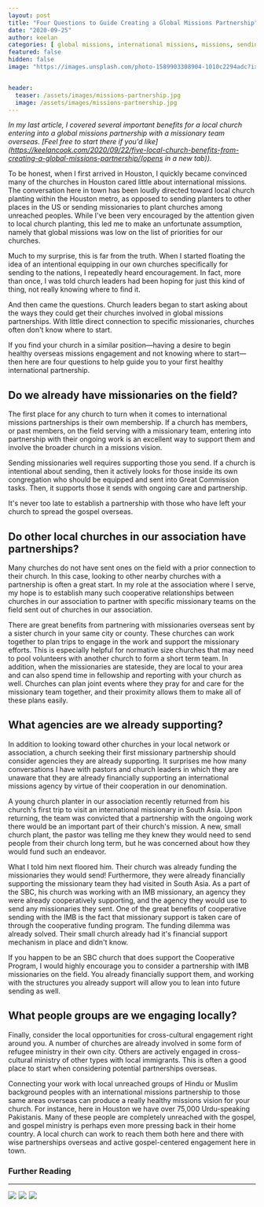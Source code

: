 ```yaml
---
layout: post
title: "Four Questions to Guide Creating a Global Missions Partnership"
date: "2020-09-25"
author: keelan
categories: [ global missions, international missions, missions, sending ]
featured: false
hidden: false
image: "https://images.unsplash.com/photo-1589903308904-1010c2294adc?ixlib=rb-4.0.3&ixid=M3wxMjA3fDB8MHxwaG90by1wYWdlfHx8fGVufDB8fHx8fA%3D%3D&auto=format&fit=crop&w=1470&q=80"


header:
  teaser: /assets/images/missions-partnership.jpg
  image: /assets/images/missions-partnership.jpg
---
```


_In my last article, I covered several important benefits for a local church entering into a global missions partnership with a missionary team overseas. [Feel free to start there if you'd like](https://keelancook.com/2020/09/22/five-local-church-benefits-from-creating-a-global-missions-partnership/(opens in a new tab))._

To be honest, when I first arrived in Houston, I quickly became convinced many of the churches in Houston cared little about international missions. The conversation here in town has been loudly directed toward local church planting within the Houston metro, as opposed to sending planters to other places in the US or sending missionaries to plant churches among unreached peoples. While I've been very encouraged by the attention given to local church planting, this led me to make an unfortunate assumption, namely that global missions was low on the list of priorities for our churches.

Much to my surprise, this is far from the truth. When I started floating the idea of an intentional equipping in our own churches specifically for sending to the nations, I repeatedly heard encouragement. In fact, more than once, I was told church leaders had been hoping for just this kind of thing, not really knowing where to find it.

And then came the questions. Church leaders began to start asking about the ways they could get their churches involved in global missions partnerships. With little direct connection to specific missionaries, churches often don't know where to start.

If you find your church in a similar position—having a desire to begin healthy overseas missions engagement and not knowing where to start—then here are four questions to help guide you to your first healthy international partnership.

## Do we already have missionaries on the field?

The first place for any church to turn when it comes to international missions partnerships is their own membership. If a church has members, or past members, on the field serving with a missionary team, entering into partnership with their ongoing work is an excellent way to support them and involve the broader church in a missions vision.

Sending missionaries well requires supporting those you send. If a church is intentional about sending, then it actively looks for those inside its own congregation who should be equipped and sent into Great Commission tasks. Then, it supports those it sends with ongoing care and partnership.

It's never too late to establish a partnership with those who have left your church to spread the gospel overseas.

## Do other local churches in our association have partnerships?

Many churches do not have sent ones on the field with a prior connection to their church. In this case, looking to other nearby churches with a partnership is often a great start. In my role at the association where I serve, my hope is to establish many such cooperative relationships between churches in our association to partner with specific missionary teams on the field sent out of churches in our association.

There are great benefits from partnering with missionaries overseas sent by a sister church in your same city or county. These churches can work together to plan trips to engage in the work and support the missionary efforts. This is especially helpful for normative size churches that may need to pool volunteers with another church to form a short term team. In addition, when the missionaries are stateside, they are local to your area and can also spend time in fellowship and reporting with your church as well. Churches can plan joint events where they pray for and care for the missionary team together, and their proximity allows them to make all of these plans easily.

## What agencies are we already supporting?

In addition to looking toward other churches in your local network or association, a church seeking their first missionary partnership should consider agencies they are already supporting. It surprises me how many conversations I have with pastors and church leaders in which they are unaware that they are already financially supporting an international missions agency by virtue of their cooperation in our denomination.

A young church planter in our association recently returned from his church's first trip to visit an international missionary in South Asia. Upon returning, the team was convicted that a partnership with the ongoing work there would be an important part of their church's mission. A new, small church plant, the pastor was telling me they knew they would need to send people from their church long term, but he was concerned about how they would fund such an endeavor.

What I told him next floored him. Their church was already funding the missionaries they would send! Furthermore, they were already financially supporting the missionary team they had visited in South Asia. As a part of the SBC, his church was working with an IMB missionary, an agency they were already cooperatively supporting, and the agency they would use to send any missionaries they sent. One of the great benefits of cooperative sending with the IMB is the fact that missionary support is taken care of through the cooperative funding program. The funding dilemma was already solved. Their small church already had it's financial support mechanism in place and didn't know.

If you happen to be an SBC church that does support the Cooperative Program, I would highly encourage you to consider a partnership with IMB missionaries on the field. You already financially support them, and working with the structures you already support will allow you to lean into future sending as well.

## What people groups are we engaging locally?

Finally, consider the local opportunities for cross-cultural engagement right around you. A number of churches are already involved in some form of refugee ministry in their own city. Others are actively engaged in cross-cultural ministry of other types with local immigrants. This is often a good place to start when considering potential partnerships overseas.

Connecting your work with local unreached groups of Hindu or Muslim background peoples with an international missions partnership to those same areas overseas can produce a really healthy missions vision for your church. For instance, here in Houston we have over 75,000 Urdu-speaking Pakistanis. Many of these people are completely unreached with the gospel, and gospel ministry is perhaps even more pressing back in their home country. A local church can work to reach them both here and there with wise partnerships overseas and active gospel-centered engagement here in town.

### Further Reading

* * *
<p float=left>
<a href="https://www.amazon.com/Together-Gods-Mission-Cooperate-Commission-ebook/dp/B078V1Z2X1?crid=2H5WKU3UUCEDE&dchild=1&keywords=together+on+god%27s+mission&qid=1600510046&s=digital-text&sprefix=together+on+God%27%2Cdigital-text%2C185&sr=1-2&linkCode=li3&tag=keelancook-20&linkId=8170c9dab653ed198c2a1279563e471c&language=en_US&ref_=as_li_ss_il" target="_blank"><img border="0" src="//ws-na.amazon-adsystem.com/widgets/q?_encoding=UTF8&ASIN=B078V1Z2X1&Format=_SL250_&ID=AsinImage&MarketPlace=US&ServiceVersion=20070822&WS=1&tag=keelancook-20&language=en_US" ></a><img src="https://ir-na.amazon-adsystem.com/e/ir?t=keelancook-20&language=en_US&l=li3&o=1&a=B078V1Z2X1" width="1" height="1" border="0" alt="" style="border:none !important; margin:0px !important;" />
<a href="https://www.amazon.com/Am-Going-Dr-Daniel-Akin-ebook/dp/B01LYLZ0HV?dchild=1&keywords=I+am+going&qid=1600510076&s=digital-text&sr=1-2&linkCode=li3&tag=keelancook-20&linkId=d6b797ca1ce08f2c03ee0ed1b461dff1&language=en_US&ref_=as_li_ss_il" target="_blank"><img border="0" src="//ws-na.amazon-adsystem.com/widgets/q?_encoding=UTF8&ASIN=B01LYLZ0HV&Format=_SL250_&ID=AsinImage&MarketPlace=US&ServiceVersion=20070822&WS=1&tag=keelancook-20&language=en_US" ></a><img src="https://ir-na.amazon-adsystem.com/e/ir?t=keelancook-20&language=en_US&l=li3&o=1&a=B01LYLZ0HV" width="1" height="1" border="0" alt="" style="border:none !important; margin:0px !important;" />
<a href="https://www.amazon.com/Insanity-God-Story-Faith-Resurrected-ebook/dp/B00C531UFE?dchild=1&keywords=Insanity+of+God&qid=1600510146&s=digital-text&sr=1-2&linkCode=li3&tag=keelancook-20&linkId=d6dde584efcb5c9e46f0bb259a59aed2&language=en_US&ref_=as_li_ss_il" target="_blank"><img border="0" src="//ws-na.amazon-adsystem.com/widgets/q?_encoding=UTF8&ASIN=B00C531UFE&Format=_SL250_&ID=AsinImage&MarketPlace=US&ServiceVersion=20070822&WS=1&tag=keelancook-20&language=en_US" ></a><img src="https://ir-na.amazon-adsystem.com/e/ir?t=keelancook-20&language=en_US&l=li3&o=1&a=B00C531UFE" width="1" height="1" border="0" alt="" style="border:none !important; margin:0px !important;" />
</p>
